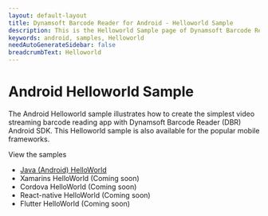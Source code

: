 ```yaml
---
layout: default-layout
title: Dynamsoft Barcode Reader for Android - Helloworld Sample
description: This is the Helloworld Sample page of Dynamsoft Barcode Reader for Android SDK.
keywords: android, samples, Helloworld
needAutoGenerateSidebar: false
breadcrumbText: Helloworld
---
```


# Android Helloworld Sample

The Android Helloworld sample illustrates how to create the simplest video streaming barcode reading app with Dynamsoft Barcode Reader (DBR) Android SDK. This Helloworld sample is also available for the popular mobile frameworks.

View the samples

- <a href="https://github.com/Dynamsoft/barcode-reader-mobile-samples/tree/main/android" target="_blank">Java (Android) HelloWorld</a>
- Xamarins HelloWorld (Coming soon)
- Cordova HelloWorld (Coming soon)
- React-native HelloWorld (Coming soon)
- Flutter HelloWorld (Coming soon)
